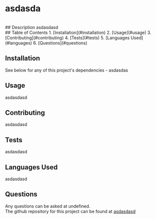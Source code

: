 # asdasda
  <br>
  ## Description
  asdasdasd
  <br>
  ## Table of Contents
  1. [Installation](#installation)
  2. [Usage](#usage)
  3. [Contributing](#contributing)
  4. [Tests](#tests)
  5. [Languages Used](#languages)
  6. [Questions](#questions)
  <br>

  ## Installation
  See below for any of this project's dependencies - 
  asdasdas
  <br>

  ## Usage
  asdasdasd
  <br>

  ## Contributing
  asdasdasd
  <br>

  ## Tests
  asdasdasd
  <br>

  ## Languages Used
  asdasdasd
  <br>

  ## Questions
  Any questions can be asked at undefined. 
  <br> 
  The github repository for this project can be found at [asdasdasd](asdasdasd)
